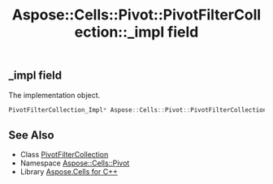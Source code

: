﻿---
title: Aspose::Cells::Pivot::PivotFilterCollection::_impl field
linktitle: _impl
second_title: Aspose.Cells for C++ API Reference
description: 'Aspose::Cells::Pivot::PivotFilterCollection::_impl field. The implementation object in C++.'
type: docs
weight: 1000
url: /cpp/aspose.cells.pivot/pivotfiltercollection/_impl/
---
## _impl field


The implementation object.

```cpp
PivotFilterCollection_Impl* Aspose::Cells::Pivot::PivotFilterCollection::_impl
```

## See Also

* Class [PivotFilterCollection](../)
* Namespace [Aspose::Cells::Pivot](../../)
* Library [Aspose.Cells for C++](../../../)
